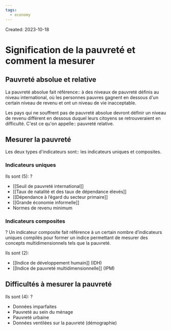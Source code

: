 ```yaml
---
tags:
  - economy
---
```

Created: 2023-10-18

# Signification de la pauvreté et comment la mesurer
## Pauvreté absolue et relative
La pauvreté absolue fait référence:: à des niveaux de pauvreté définis au niveau international, où les personnes pauvres gagnent en dessous d'un certain niveau de revenu et ont un niveau de vie inacceptable.
<!--SR:!2023-10-27,6,230-->

Les pays qui ne souffrent pas de pauvreté absolue devront définir un niveau de revenu différent en dessous duquel leurs citoyens se retrouveraient en difficulté. C'est ce qu'on appelle:: pauvreté relative.
<!--SR:!2023-10-28,5,230-->

## Mesurer la pauvreté
Les deux types d'indicateurs sont:: les indicateurs uniques et composites.
<!--SR:!2023-10-27,6,230-->

### Indicateurs uniques
Ils sont (5):
?
- [[Seuil de pauvreté international]]
- [[Taux de natalité et des taux de dépendance élevés]]
- [[Dépendance à l’égard du secteur primaire]]
- [[Grande économie informelle]]
- Normes de revenu minimum
<!--SR:!2023-10-27,1,130-->

### Indicateurs composites
?
Un indicateur composite fait référence à un certain nombre d’indicateurs uniques compilés pour former un indice permettant de mesurer des concepts multidimensionnels tels que la pauvreté.
<!--SR:!2023-10-29,8,250-->

Ils sont (2):
- [[Indice de développement humain]] (IDH)
- [[Indice de pauvreté multidimensionnelle]] (IPM)

## Difficultés à mesurer la pauvreté
Ils sont (4):
?
- Données imparfaites
- Pauvreté au sein du ménage
- Pauvreté urbaine
- Données ventilées sur la pauvreté (démographie)
<!--SR:!2023-10-28,3,150-->

